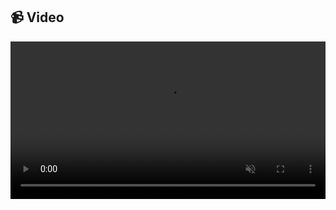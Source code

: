 ## 📹 Video  

<video width="100%" height="auto" controls autoplay muted>
  <source src="./video.mp4" type="video/mp4">
  Your browser does not support the video tag.
</video>